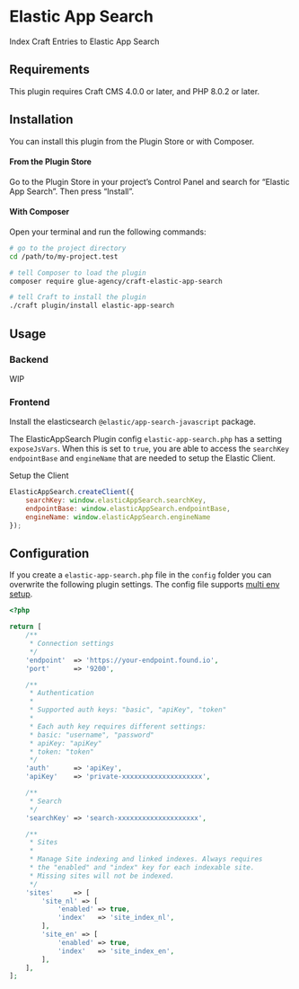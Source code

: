 # Elastic App Search

Index Craft Entries to Elastic App Search

## Requirements

This plugin requires Craft CMS 4.0.0 or later, and PHP 8.0.2 or later.

## Installation

You can install this plugin from the Plugin Store or with Composer.

#### From the Plugin Store

Go to the Plugin Store in your project’s Control Panel and search for “Elastic App Search”. Then press “Install”.

#### With Composer

Open your terminal and run the following commands:

```bash
# go to the project directory
cd /path/to/my-project.test

# tell Composer to load the plugin
composer require glue-agency/craft-elastic-app-search

# tell Craft to install the plugin
./craft plugin/install elastic-app-search
```

## Usage

### Backend

WIP

### Frontend

Install the elasticsearch `@elastic/app-search-javascript` package.

The ElasticAppSearch Plugin config `elastic-app-search.php` has a setting `exposeJsVars`. When this is set to `true`,
you are able to access the `searchKey` `endpointBase` and `engineName` that are needed to setup the Elastic Client.

Setup the Client

```js 
ElasticAppSearch.createClient({
    searchKey: window.elasticAppSearch.searchKey,
    endpointBase: window.elasticAppSearch.endpointBase,
    engineName: window.elasticAppSearch.engineName
});
```

## Configuration

If you create a `elastic-app-search.php` file in the `config` folder you can overwrite the following plugin settings. The config file supports [multi env setup](https://craftcms.com/docs/4.x/config/#multi-environment-configs).

```php
<?php

return [
    /**
     * Connection settings
     */
    'endpoint'  => 'https://your-endpoint.found.io',
    'port'      => '9200',

    /** 
     * Authentication
     * 
     * Supported auth keys: "basic", "apiKey", "token"
     * 
     * Each auth key requires different settings:
     * basic: "username", "password"
     * apiKey: "apiKey"
     * token: "token"
     */
    'auth'      => 'apiKey',
    'apiKey'    => 'private-xxxxxxxxxxxxxxxxxxxx',

    /** 
     * Search
     */
    'searchKey' => 'search-xxxxxxxxxxxxxxxxxxxx',

    /** 
     * Sites
     * 
     * Manage Site indexing and linked indexes. Always requires
     * the "enabled" and "index" key for each indexable site. 
     * Missing sites will not be indexed.
     */
    'sites'     => [
        'site_nl' => [
            'enabled' => true,
            'index'   => 'site_index_nl',
        ],
        'site_en' => [
            'enabled' => true,
            'index'   => 'site_index_en',
        ],
    ],
];
```
